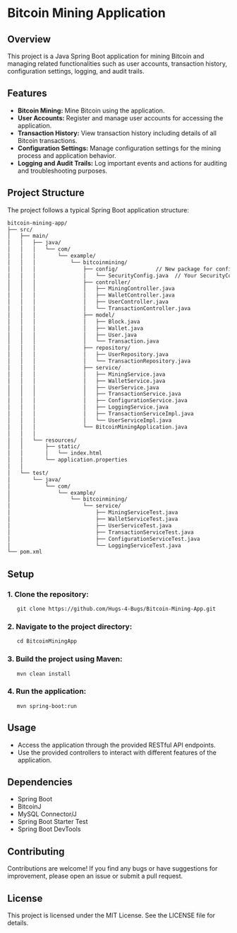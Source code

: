 # Bitcoin Mining Application

## Overview

This project is a Java Spring Boot application for mining Bitcoin and managing related functionalities such as user accounts, transaction history, configuration settings, logging, and audit trails.

## Features

* **Bitcoin Mining:**  Mine Bitcoin using the application.  
* **User Accounts:** Register and manage user accounts for accessing the application.  
* **Transaction History:** View transaction history including details of all Bitcoin transactions.  
* **Configuration Settings:** Manage configuration settings for the mining process and application behavior.  
* **Logging and Audit Trails:** Log important events and actions for auditing and troubleshooting purposes.  


## Project Structure

The project follows a typical Spring Boot application structure:
```bash
bitcoin-mining-app/
├── src/
│   ├── main/
│   │   ├── java/
│   │   │   └── com/
│   │   │       └── example/
│   │   │           └── bitcoinmining/
│   │   │               ├── config/            // New package for configuration classes
│   │   │               │   └── SecurityConfig.java  // Your SecurityConfig class
│   │   │               ├── controller/
│   │   │               │   ├── MiningController.java
│   │   │               │   ├── WalletController.java
│   │   │               │   ├── UserController.java
│   │   │               │   └── TransactionController.java
│   │   │               ├── model/
│   │   │               │   ├── Block.java
│   │   │               │   ├── Wallet.java
│   │   │               │   ├── User.java
│   │   │               │   └── Transaction.java
│   │   │               ├── repository/
│   │   │               │   ├── UserRepository.java
│   │   │               │   └── TransactionRepository.java
│   │   │               ├── service/
│   │   │               │   ├── MiningService.java
│   │   │               │   ├── WalletService.java
│   │   │               │   ├── UserService.java
│   │   │               │   ├── TransactionService.java
│   │   │               │   ├── ConfigurationService.java
│   │   │               │   ├── LoggingService.java
│   │   │               │   ├── TransactionServiceImpl.java
│   │   │               │   └── UserServiceImpl.java
│   │   │               └── BitcoinMiningApplication.java
│   │   │
│   │   └── resources/
│   │       ├── static/
│   │       │   └── index.html
│   │       └── application.properties
│   │
│   └── test/
│       └── java/
│           └── com/
│               └── example/
│                   └── bitcoinmining/
│                       └── service/
│                           ├── MiningServiceTest.java
│                           ├── WalletServiceTest.java
│                           ├── UserServiceTest.java
│                           ├── TransactionServiceTest.java
│                           ├── ConfigurationServiceTest.java
│                           └── LoggingServiceTest.java
└── pom.xml
```

## Setup

### 1. Clone the repository:
       git clone https://github.com/Hugs-4-Bugs/Bitcoin-Mining-App.git

### 2. Navigate to the project directory:
       cd BitcoinMiningApp

### 3. Build the project using Maven:
       mvn clean install

### 4. Run the application:
       mvn spring-boot:run



## Usage

*  Access the application through the provided RESTful API endpoints.  
*  Use the provided controllers to interact with different features of the application.




## Dependencies

* Spring Boot
* BitcoinJ
* MySQL Connector/J
* Spring Boot Starter Test
* Spring Boot DevTools



## Contributing

Contributions are welcome! If you find any bugs or have suggestions for improvement, please open an issue or submit a pull request.



## License

This project is licensed under the MIT License. See the LICENSE file for details.

